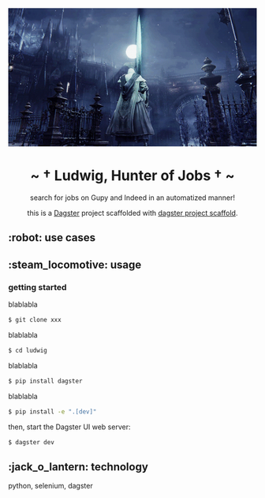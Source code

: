 <body>
  <div align="center">
    <img src="https://github.com/yuki-shi/ludwig/blob/prod/assets/83759d58abcc3209845f2940af5653b6.gif">
    <h1>~ † Ludwig, Hunter of Jobs † ~</h1>
    <p>search for jobs on Gupy and Indeed in an automatized manner!</p>
    <p>this is a <a href="https://dagster.io/">Dagster</a> project scaffolded with <a href="https://docs.dagster.io/getting-started/create-new-project">dagster project scaffold</a>.</p>
  </div>
  <h2>:robot: use cases</h2>
  <h2>:steam_locomotive: usage</h2>
  <h3>getting started</h3>
   <p> blablabla </p>
    
```bash
$ git clone xxx
```
    
  <p> blablabla </p>
  
```bash
$ cd ludwig
```
  
  <p> blablabla </p>  
 
```bash
$ pip install dagster
```
  
  <p> blablabla </p>
  
```bash
$ pip install -e ".[dev]"
```

  <p>then, start the Dagster UI web server:</p>

```bash
$ dagster dev
```
 
  <h2>:jack_o_lantern: technology</h2>
  <p>python, selenium, dagster</p>
</body>

